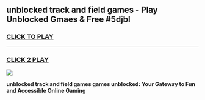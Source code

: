 
## unblocked track and field games - Play Unblocked Gmaes & Free #5djbl
<h3>
<a href="https://news.freeplayer.one?title=unblocked_track_and_field_games&ref=03M">CLICK TO PLAY</a></h3>
<hr>

<h3>
<a href="https://news.freeplayer.one?title=unblocked_track_and_field_games&ref=03M">CLICK 2 PLAY</a>
  
</h3>

<a href="https://news.freeplayer.one?title=unblocked_track_and_field_games&ref=03M"><img src="https://clearcache.store/games.png"></a>


**unblocked track and field games games unblocked: Your Gateway to Fun and Accessible Online Gaming**
